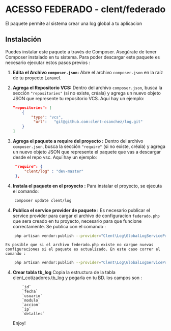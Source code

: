 # ACESSO FEDERADO - clent/federado

El paquete permite al sistema crear una log global a tu aplicacion

## Instalación

Puedes instalar este paquete a través de Composer. Asegúrate de tener Composer instalado en tu sistema. Para poder descargar este paquete es necesario ejecutar estos pasos previos : 

1. **Edita el Archivo `composer.json`:**
   Abre el archivo `composer.json` en la raíz de tu proyecto Laravel.

2. **Agrega el Repositorio VCS:**
   Dentro del archivo `composer.json`, busca la sección `"repositories"` (si no existe, créala) y agrega un nuevo objeto JSON que represente tu repositorio VCS. Aquí hay un ejemplo:

   ```json
   "repositories": [
       {
           "type": "vcs",
            "url":   "git@github.com:clent-csanchez/log.git"
       }
   ]

2. **Agrega el paquete a require del proyecto :**
   Dentro del archivo `composer.json`, busca la sección `"require"` (si no existe, créala) y agrega un nuevo objeto JSON que represente el paquete que vas a descargar desde el repo vsc. Aquí hay un ejemplo:
   
   ```json
    "require": {
        "clent/log" : "dev-master"
    },

3. **Instala el paquete en el proyecto :**
    Para instalar el proyecto, se ejecuta el comando:
```bash
    composer update clent/log
```
4. **Publica el service provider de paquete :**
    Es necesario publicar el service provider para cargar el archivo de configuracion `federado.php` que sera creado en tu proyecto, necesario para que funcione correctamente. Se publica con el comando : 
    
```bash
    php artisan vendor:publish --provider="Clent\Log\GlobalLogServiceProvider"
```
    Es posible que si el archivo federado.php existe no cargue nuevas configuraciones si el paquete es actualizado. En este caso correr el comando :
```bash
    php artisan vendor:publish --provider="Clent\Log\GlobalLogServiceProvider" --force
```

4. **Crear tabla tb_log**
    Copia la estructura de la tabla clent_cotizadores.tb_log y pegarla en tu BD. los campos son :
    ```plaintext
        `id`
        `fecha`
        `usuario`
        `modulo`
        `accion`
        `ip`
        `detalles`
    ```

    Enjoy!